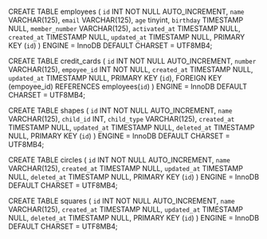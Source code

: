 CREATE TABLE employees
(
	`id`              INT NOT NULL AUTO_INCREMENT,
	`name`            VARCHAR(125),
	`email`           VARCHAR(125),
	`age`             tinyint,
	`birthday`        TIMESTAMP NULL,
	`member_number`   VARCHAR(125),
	`activated_at`    TIMESTAMP NULL,
	`created_at`      TIMESTAMP NULL,
	`updated_at`      TIMESTAMP NULL,
    PRIMARY KEY (`id`)
) ENGINE = InnoDB
DEFAULT CHARSET = UTF8MB4;

CREATE TABLE credit_cards 
(
`id`              INT NOT NULL AUTO_INCREMENT,
`number`   		  VARCHAR(125),
`empoyee_id`      INT NOT NULL,
`created_at`      TIMESTAMP NULL,
`updated_at`      TIMESTAMP NULL,
PRIMARY KEY (`id`),
FOREIGN KEY (empoyee_id) REFERENCES employees(`id`)
)
ENGINE = InnoDB
DEFAULT CHARSET = UTF8MB4;

CREATE TABLE shapes
(
`id`              INT NOT NULL AUTO_INCREMENT,
`name`            VARCHAR(125),
`child_id`        INT,
`child_type`      VARCHAR(125),
`created_at`      TIMESTAMP NULL,
`updated_at`      TIMESTAMP NULL,
`deleted_at`	  TIMESTAMP NULL,
PRIMARY KEY (`id`)
)
ENGINE = InnoDB
DEFAULT CHARSET = UTF8MB4;

CREATE TABLE circles
(
`id`              INT NOT NULL AUTO_INCREMENT,
`name`            VARCHAR(125),
`created_at`      TIMESTAMP NULL,
`updated_at`      TIMESTAMP NULL,
`deleted_at`	  TIMESTAMP NULL,
PRIMARY KEY (`id`)
)
ENGINE = InnoDB
DEFAULT CHARSET = UTF8MB4;

CREATE TABLE squares
(
`id`              INT NOT NULL AUTO_INCREMENT,
`name`            VARCHAR(125),
`created_at`      TIMESTAMP NULL,
`updated_at`      TIMESTAMP NULL,
`deleted_at`	  TIMESTAMP NULL,
PRIMARY KEY (`id`)
)
ENGINE = InnoDB
DEFAULT CHARSET = UTF8MB4;
